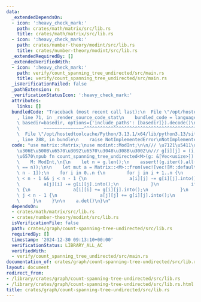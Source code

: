 ```yaml
---
data:
  _extendedDependsOn:
  - icon: ':heavy_check_mark:'
    path: crates/math/matrix/src/lib.rs
    title: crates/math/matrix/src/lib.rs
  - icon: ':heavy_check_mark:'
    path: crates/number-theory/modint/src/lib.rs
    title: crates/number-theory/modint/src/lib.rs
  _extendedRequiredBy: []
  _extendedVerifiedWith:
  - icon: ':heavy_check_mark:'
    path: verify/count_spanning_tree_undirected/src/main.rs
    title: verify/count_spanning_tree_undirected/src/main.rs
  _isVerificationFailed: false
  _pathExtension: rs
  _verificationStatusIcon: ':heavy_check_mark:'
  attributes:
    links: []
  bundledCode: "Traceback (most recent call last):\n  File \"/opt/hostedtoolcache/Python/3.13.1/x64/lib/python3.13/site-packages/onlinejudge_verify/documentation/build.py\"\
    , line 71, in _render_source_code_stat\n    bundled_code = language.bundle(stat.path,\
    \ basedir=basedir, options={'include_paths': [basedir]}).decode()\n          \
    \         ~~~~~~~~~~~~~~~^^^^^^^^^^^^^^^^^^^^^^^^^^^^^^^^^^^^^^^^^^^^^^^^^^^^^^^^^^^^^^^^^^\n\
    \  File \"/opt/hostedtoolcache/Python/3.13.1/x64/lib/python3.13/site-packages/onlinejudge_verify/languages/rust.py\"\
    , line 288, in bundle\n    raise NotImplementedError\nNotImplementedError\n"
  code: "use matrix::Matrix;\nuse modint::ModInt;\n\n/// \u7121\u5411\u5168\u57DF\u6728\
    \u306E\u500B\u6570\u3092\u6570\u3048\u308B\u3002\n/// g[i][j] = (i, j) \u306E\u672C\
    \u6570\npub fn count_spanning_tree_undirected<M>(g: &[Vec<usize>]) -> M\nwhere\n\
    \    M: ModInt,\n{\n    let n = g.len();\n    assert!(g.iter().all(|v| v.len()\
    \ == n));\n\n    let mut a = Matrix::<M>::from(vec![vec![M::default(); n - 1];\
    \ n - 1]);\n    for i in 0..n {\n        for j in i + 1..n {\n            if i\
    \ < n - 1 && j < n - 1 {\n                a[i][j] -= g[i][j].into();\n       \
    \         a[j][i] -= g[i][j].into();\n            }\n            if i < n - 1\
    \ {\n                a[i][i] += g[i][j].into();\n            }\n            if\
    \ j < n - 1 {\n                a[j][j] += g[i][j].into();\n            }\n   \
    \     }\n    }\n\n    a.det()\n}\n"
  dependsOn:
  - crates/math/matrix/src/lib.rs
  - crates/number-theory/modint/src/lib.rs
  isVerificationFile: false
  path: crates/graph/count-spanning-tree-undirected/src/lib.rs
  requiredBy: []
  timestamp: '2024-12-30 09:13:10+00:00'
  verificationStatus: LIBRARY_ALL_AC
  verifiedWith:
  - verify/count_spanning_tree_undirected/src/main.rs
documentation_of: crates/graph/count-spanning-tree-undirected/src/lib.rs
layout: document
redirect_from:
- /library/crates/graph/count-spanning-tree-undirected/src/lib.rs
- /library/crates/graph/count-spanning-tree-undirected/src/lib.rs.html
title: crates/graph/count-spanning-tree-undirected/src/lib.rs
---
```

